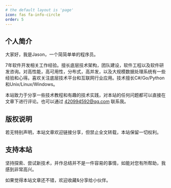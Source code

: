 ```yaml
---
# the default layout is 'page'
icon: fas fa-info-circle
order: 5
---
```


## 个人简介

大家好，我是Jason，一个简简单单的程序员。

7年软件开发相关工作经验。擅长底层技术架构，团队建设，软件工程以及软件研发咨询。对高性能，高可用性，分布式，高并发，以及大规模数据处理系统有一些经验和心得。喜欢关注底层技术平台和互联网行业应用。技术擅长C#/Go/Python和Unix/Linux/Windows。

本站致力于分享一些技术教程和有趣的技术实践，对本站的任何问题都可以直接在文章下进行评论。也可以通过 <420994592@qq.com> 联系我。

## 版权说明

若无特别声明，本站文章欢迎链接分享，但禁止全文转载，本站保留一切权利。

## 支持本站

坚持探索、尝试新技术，并作总结并不是一件容易的事情，如能对您有所帮助，我感到非常高兴。

如果觉得本站文章还不错，欢迎收藏&分享给小伙伴。